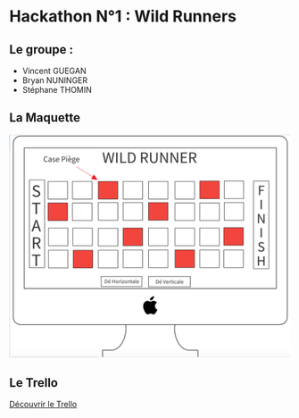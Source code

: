 # Hackathon N°1 : Wild Runners

## Le groupe :

- Vincent GUEGAN
- Bryan NUNINGER
- Stéphane THOMIN

## La Maquette

![Maquette](/src/main/resources/static/wireframe-hackathon.png)

## Le Trello

[Découvrir le Trello](https://trello.com/b/VCMWeKLA/wild-runners)